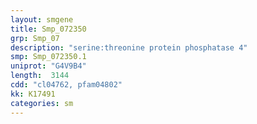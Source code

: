 ```yaml
---
layout: smgene
title: Smp_072350
grp: Smp_07
description: "serine:threonine protein phosphatase 4"
smp: Smp_072350.1
uniprot: "G4V9B4"
length:  3144
cdd: "cl04762, pfam04802"
kk: K17491
categories: sm
---
```

